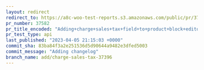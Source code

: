 ```yaml
---
layout: redirect
redirect_to: https://a8c-woo-test-reports.s3.amazonaws.com/public/pr/37582/api/index.html
pr_number: 37582
pr_title_encoded: "Adding+charge+sales+tax+field+to+product+block+editor+template"
pr_test_type: api
last_published: "2023-04-05 21:15:03 +0000"
commit_sha: 83ba84f3a2e251536d5d90644a9482e3dfed5003
commit_message: "Adding changelog"
branch_name: add/charge-sales-tax-37396
---
```

